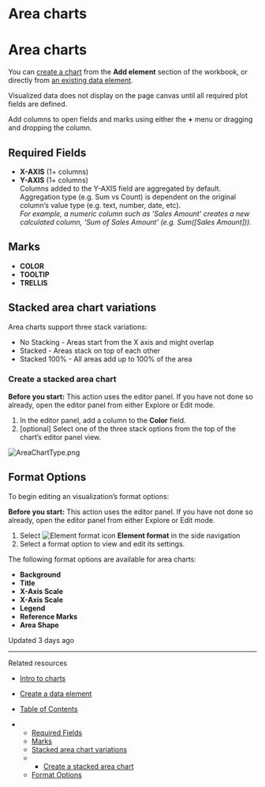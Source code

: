 # Area charts

# Area charts

You can [create a chart](/docs/create-a-data-element) from the **Add element** section of the workbook, or directly from [an existing data element](/docs/create-a-data-element).

Visualized data does not display on the page canvas until all required plot fields are defined.

Add columns to open fields and marks using either the **+** menu or dragging and dropping the column.

## Required Fields

* **X-AXIS** (1+ columns)
* **Y-AXIS** (1+ columns)  
  Columns added to the Y-AXIS field are aggregated by default. Aggregation type (e.g. Sum vs Count) is dependent on the original column’s value type (e.g. text, number, date, etc).  
  *For example, a numeric column such as 'Sales Amount' creates a new calculated column, 'Sum of Sales Amount' (e.g. Sum([Sales Amount])).*

## Marks

* **COLOR**
* **TOOLTIP**
* **TRELLIS**

  

## Stacked area chart variations

Area charts support three stack variations:

* No Stacking - Areas start from the X axis and might overlap
* Stacked - Areas stack on top of each other
* Stacked 100% - All areas add up to 100% of the area

### Create a stacked area chart

**Before you start:** This action uses the editor panel. If you have not done so already, open the editor panel from either Explore or Edit mode.

1. In the editor panel, add a column to the **Color** field.
2. [optional] Select one of the three stack options from the top of the chart’s editor panel view.

![AreaChartType.png](https://files.readme.io/7a28136-1.png)

## Format Options

To begin editing an visualization’s format options:

**Before you start:** This action uses the editor panel. If you have not done so already, open the editor panel from either Explore or Edit mode.

1. Select ![Element format icon](https://sigma-docs-screenshots.s3.us-west-2.amazonaws.com/Icons/element-format.svg) **Element format** in the side navigation
2. Select a format option to view and edit its settings.

The following format options are available for area charts:

* **Background**
* **Title**
* **X-Axis Scale**
* **X-Axis Scale**
* **Legend**
* **Reference Marks**
* **Area Shape**

Updated 3 days ago

---

Related resources

* [Intro to charts](/docs/intro-to-visualizations)
* [Create a data element](/docs/create-a-data-element)

* [Table of Contents](#)
* + [Required Fields](#required-fields)
  + [Marks](#marks)
  + [Stacked area chart variations](#stacked-area-chart-variations)
  + - [Create a stacked area chart](#create-a-stacked-area-chart)
  + [Format Options](#format-options)